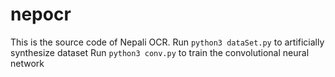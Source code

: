 # nepocr
This is the source code of Nepali OCR.
Run `python3 dataSet.py` to artificially synthesize dataset
Run `python3 conv.py` to train the convolutional neural network
